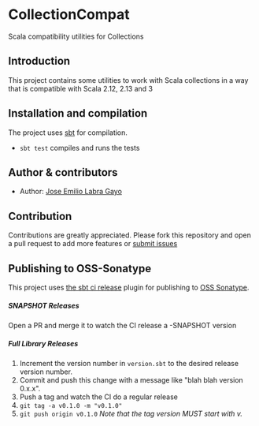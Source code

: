# CollectionCompat

Scala compatibility utilities for Collections

## Introduction

This project contains some utilities to work with Scala collections in a way that is compatible with Scala 2.12, 2.13 and 3

## Installation and compilation

The project uses [sbt](http://www.scala-sbt.org/) for compilation.

* `sbt test` compiles and runs the tests

## Author & contributors

* Author: [Jose Emilio Labra Gayo](http://labra.weso.es)

## Contribution

Contributions are greatly appreciated.
Please fork this repository and open a
pull request to add more features or [submit issues](https://github.com/weso/utils/issues)

## Publishing to OSS-Sonatype

This project uses [the sbt ci release](https://github.com/olafurpg/sbt-ci-release) plugin for publishing to [OSS Sonatype](https://oss.sonatype.org/).

##### SNAPSHOT Releases

Open a PR and merge it to watch the CI release a -SNAPSHOT version

##### Full Library Releases

1. Increment the version number in `version.sbt` to the desired release version number.
2. Commit and push this change with a message like "blah blah version 0.x.x".
3. Push a tag and watch the CI do a regular release
4. `git tag -a v0.1.0 -m "v0.1.0"`
5. `git push origin v0.1.0`
_Note that the tag version MUST start with v._
